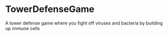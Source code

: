 # TowerDefenseGame

A tower defense game where you fight off viruses and bacteria by building up immune cells
